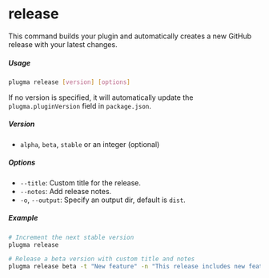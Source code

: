 # release

This command builds your plugin and automatically creates a new GitHub release with your latest changes.

##### Usage

```bash
plugma release [version] [options]
```

If no version is specified, it will automatically update the `plugma.pluginVersion` field in `package.json`.

##### Version

- `alpha`, `beta`, `stable` or an integer (optional)

##### Options

- `--title`: Custom title for the release.
- `--notes`: Add release notes.
- `-o`, `--output`: Specify an output dir, default is `dist`.

##### Example

```bash
# Increment the next stable version
plugma release

# Release a beta version with custom title and notes
plugma release beta -t "New feature" -n "This release includes new features X and Y"
```
